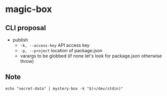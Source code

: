 # magic-box

## CLI proposal

- publish
  - `-k, --access-key` API access key
  - `-p, --project` location of package.json
  - varargs to be globbed (if none let's look for package.json otherwise throw)

## Note

```shell
echo "secret-data" | mystery-box -k "$(</dev/stdin)"
```
